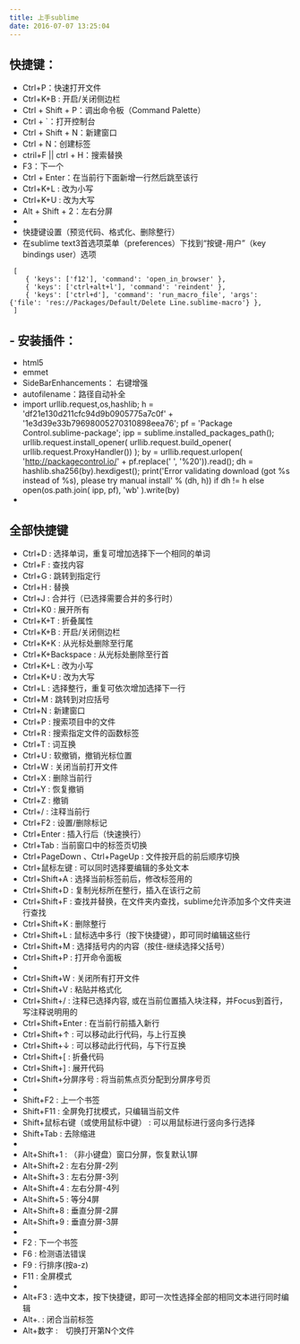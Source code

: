 ```yaml
---
title: 上手sublime
date: 2016-07-07 13:25:04
---
```

##  快捷键：
- Ctrl+P：快速打开文件
- Ctrl+K+B : 开启/关闭侧边栏
- Ctrl + Shift + P：调出命令板（Command Palette）
- Ctrl + `：打开控制台
- Ctrl + Shift + N：新建窗口
- Ctrl + N：创建标签
- ctril+F || ctrl + H：搜索替换
- F3：下一个
- Ctrl + Enter：在当前行下面新增一行然后跳至该行
- Ctrl+K+L : 改为小写
- Ctrl+K+U : 改为大写
- Alt + Shift + 2：左右分屏
- 
- 快捷键设置（预览代码、格式化、删除整行）
- 在sublime text3首选项菜单（preferences）下找到“按键-用户”（key bindings user）选项
```
 [
 	{ 'keys': ['f12'], 'command': 'open_in_browser' },
 	{ 'keys': ['ctrl+alt+l'], 'command': 'reindent' },
 	{ 'keys': ['ctrl+d'], 'command': 'run_macro_file', 'args': {'file': 'res://Packages/Default/Delete Line.sublime-macro'} },
 ]
```

## - 安装插件：
- html5
- emmet
- SideBarEnhancements： 右键增强
- autofilename：路径自动补全
- import urllib.request,os,hashlib; h = 'df21e130d211cfc94d9b0905775a7c0f' + '1e3d39e33b79698005270310898eea76'; pf = 'Package Control.sublime-package'; ipp = sublime.installed_packages_path(); urllib.request.install_opener( urllib.request.build_opener( urllib.request.ProxyHandler()) ); by = urllib.request.urlopen( 'http://packagecontrol.io/' + pf.replace(' ', '%20')).read(); dh = hashlib.sha256(by).hexdigest(); print('Error validating download (got %s instead of %s), please try manual install' % (dh, h)) if dh != h else open(os.path.join( ipp, pf), 'wb' ).write(by)
- 

 
##  全部快捷键
- Ctrl+D : 选择单词，重复可增加选择下一个相同的单词
- Ctrl+F : 查找内容
- Ctrl+G : 跳转到指定行
- Ctrl+H : 替换    
- Ctrl+J : 合并行（已选择需要合并的多行时）
- Ctrl+K0 : 展开所有
- Ctrl+K+T : 折叠属性
- Ctrl+K+B : 开启/关闭侧边栏
- Ctrl+K+K : 从光标处删除至行尾
- Ctrl+K+Backspace : 从光标处删除至行首
- Ctrl+K+L : 改为小写
- Ctrl+K+U : 改为大写
- Ctrl+L : 选择整行，重复可依次增加选择下一行
- Ctrl+M : 跳转到对应括号
- Ctrl+N : 新建窗口
- Ctrl+P : 搜索项目中的文件
- Ctrl+R : 搜索指定文件的函数标签
- Ctrl+T : 词互换
- Ctrl+U : 软撤销，撤销光标位置
- Ctrl+W : 关闭当前打开文件
- Ctrl+X : 删除当前行
- Ctrl+Y : 恢复撤销
- Ctrl+Z : 撤销
- Ctrl+/ : 注释当前行
- Ctrl+F2 : 设置/删除标记
- Ctrl+Enter : 插入行后（快速换行）
- Ctrl+Tab : 当前窗口中的标签页切换
- Ctrl+PageDown 、Ctrl+PageUp : 文件按开启的前后顺序切换
- Ctrl+鼠标左键 : 可以同时选择要编辑的多处文本
- Ctrl+Shift+A : 选择当前标签前后，修改标签用的
- Ctrl+Shift+D : 复制光标所在整行，插入在该行之前
- Ctrl+Shift+F : 查找并替换，在文件夹内查找，sublime允许添加多个文件夹进行查找
- Ctrl+Shift+K : 删除整行
- Ctrl+Shift+L : 鼠标选中多行（按下快捷键），即可同时编辑这些行
- Ctrl+Shift+M : 选择括号内的内容（按住-继续选择父括号）    
- Ctrl+Shift+P : 打开命令面板
- 
- Ctrl+Shift+W : 关闭所有打开文件
- Ctrl+Shift+V : 粘贴并格式化
- Ctrl+Shift+/ : 注释已选择内容, 或在当前位置插入块注释，并Focus到首行，写注释说明用的
- Ctrl+Shift+Enter : 在当前行前插入新行
- Ctrl+Shift+↑ : 可以移动此行代码，与上行互换
- Ctrl+Shift+↓ : 可以移动此行代码，与下行互换
- Ctrl+Shift+[ : 折叠代码
- Ctrl+Shift+] : 展开代码
- Ctrl+Shift+分屏序号 : 将当前焦点页分配到分屏序号页
- 
- Shift+F2 : 上一个书签
- Shift+F11 : 全屏免打扰模式，只编辑当前文件
- Shift+鼠标右键（或使用鼠标中键） : 可以用鼠标进行竖向多行选择
- Shift+Tab : 去除缩进
- 
- Alt+Shift+1 : （非小键盘）窗口分屏，恢复默认1屏
- Alt+Shift+2 : 左右分屏-2列
- Alt+Shift+3 : 左右分屏-3列
- Alt+Shift+4 : 左右分屏-4列
- Alt+Shift+5 : 等分4屏
- Alt+Shift+8 : 垂直分屏-2屏
- Alt+Shift+9 : 垂直分屏-3屏        
-   
- F2 : 下一个书签
- F6 : 检测语法错误    
- F9 : 行排序(按a-z)
- F11 : 全屏模式
- 
- Alt+F3 : 选中文本，按下快捷键，即可一次性选择全部的相同文本进行同时编辑
- Alt+. : 闭合当前标签
- Alt+数字 :　切换打开第N个文件
  